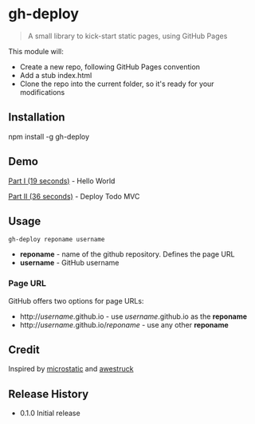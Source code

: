 # gh-deploy

> A small library to kick-start static pages, using GitHub Pages

This module will:

* Create a new repo, following GitHub Pages convention
* Add a stub index.html
* Clone the repo into the current folder, so it's ready for your modifications

## Installation

  npm install -g gh-deploy

## Demo

[Part I (19 seconds)](http://youtu.be/vJlg-0y2fTY) - Hello World

[Part II (36 seconds)](http://youtu.be/5stwAqtgWTg) - Deploy Todo MVC


## Usage

```
gh-deploy reponame username
```

* **reponame** - name of the github repository. Defines the page URL
* **username** - GitHub username

### Page URL

GitHub offers two options for page URLs:

* http://*username*.github.io - use *username*.github.io as the **reponame**
* http://*username*.github.io/*reponame* - use any other **reponame**

## Credit
Inspired by [microstatic](https://github.com/moredip/microstatic) and [awestruck](http://awestruct.org/)

## Release History

* 0.1.0 Initial release
